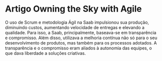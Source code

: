 # Artigo Owning the Sky with Agile

O uso de Scrum e metodologia Ágil na Saab impulsionou sua produção, diminuindo custos, aumentando velocidade de entregas e elevando a qualidade.
Para isso, a Saab, principalmente, baseava-se em transparência e compromisso. Além disso, utilizava a melhoria contínua não só para o seu desenvolvimento de produtos, mas também para os processos adotados.
A transparência e o compromisso eram aliados à autonomia das equipes, o que dava liberdade a soluções criativas.
